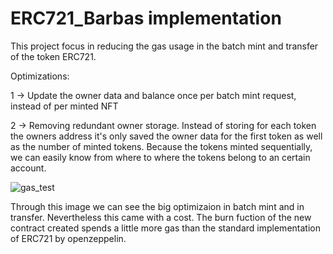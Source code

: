 # ERC721_Barbas implementation

This project focus in reducing the gas usage in the batch mint and transfer of the token ERC721.

Optimizations:

1 -> Update the owner data and balance once per batch mint request, instead of per minted NFT
    
2 -> Removing redundant owner storage. Instead of storing for each token the owners address it's 
    only saved the owner data for the first token as well as the number of minted tokens. 
    Because the tokens minted sequentially, we can easily know from where to where the tokens belong to an certain account. 
   
![gas_test](https://user-images.githubusercontent.com/105460548/170894763-d325b05f-b51d-4570-9be4-fa1e1bf53e35.png)

Through this image we can see the big optimizaion in batch mint and in transfer. 
Nevertheless this came with a cost. The burn fuction of the new contract created spends a little more gas than the standard implementation of ERC721 by openzeppelin.
